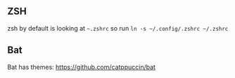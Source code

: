 ## ZSH

zsh by default is looking at `~.zshrc` so run `ln -s ~/.config/.zshrc ~/.zshrc`

## Bat

Bat has themes: https://github.com/catppuccin/bat

